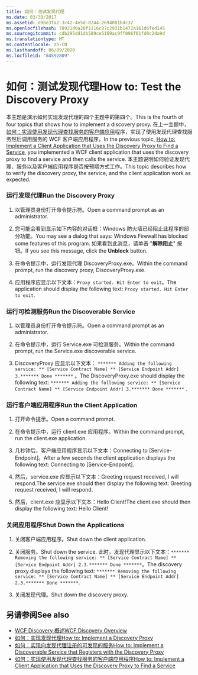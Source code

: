 ```yaml
---
title: 如何：测试发现代理
ms.date: 03/30/2017
ms.assetid: d96e3fa2-3c42-4e5d-8244-2694081bdc32
ms.openlocfilehash: 78921d0a26f1116c87c2931b1472a161d6fed145
ms.sourcegitcommit: cdb295dd1db589ce5169ac9ff096f01fd0c2da9d
ms.translationtype: MT
ms.contentlocale: zh-CN
ms.lasthandoff: 06/09/2020
ms.locfileid: "84592809"
---
```

# <a name="how-to-test-the-discovery-proxy"></a><span data-ttu-id="f1330-102">如何：测试发现代理</span><span class="sxs-lookup"><span data-stu-id="f1330-102">How to: Test the Discovery Proxy</span></span>
<span data-ttu-id="f1330-103">本主题是演示如何实现发现代理的四个主题中的第四个。</span><span class="sxs-lookup"><span data-stu-id="f1330-103">This is the fourth of four topics that shows how to implement a discovery proxy.</span></span> <span data-ttu-id="f1330-104">在上一主题中，[如何：实现使用发现代理查找服务的客户端应用](client-app-discovery-proxy-to-find-a-service.md)程序，实现了使用发现代理查找服务然后调用服务的 WCF 客户端应用程序。</span><span class="sxs-lookup"><span data-stu-id="f1330-104">In the previous topic, [How to: Implement a Client Application that Uses the Discovery Proxy to Find a Service](client-app-discovery-proxy-to-find-a-service.md), you implemented a WCF client application that uses the discovery proxy to find a service and then calls the service.</span></span> <span data-ttu-id="f1330-105">本主题说明如何验证发现代理、服务以及客户端应用程序是否按预期方式工作。</span><span class="sxs-lookup"><span data-stu-id="f1330-105">This topic describes how to verify the discovery proxy, the service, and the client application work as expected.</span></span>  
  
### <a name="run-the-discovery-proxy"></a><span data-ttu-id="f1330-106">运行发现代理</span><span class="sxs-lookup"><span data-stu-id="f1330-106">Run the Discovery Proxy</span></span>  
  
1. <span data-ttu-id="f1330-107">以管理员身份打开命令提示符。</span><span class="sxs-lookup"><span data-stu-id="f1330-107">Open a command prompt as an administrator.</span></span>  
  
2. <span data-ttu-id="f1330-108">您可能会看到显示如下内容的对话框：Windows 防火墙已经阻止此程序的部分功能。</span><span class="sxs-lookup"><span data-stu-id="f1330-108">You may see a dialog that says: Windows Firewall has blocked some features of this program.</span></span> <span data-ttu-id="f1330-109">如果看到此消息，请单击 "**解除阻止**" 按钮。</span><span class="sxs-lookup"><span data-stu-id="f1330-109">If you see this message, click the **Unblock** button.</span></span>  
  
3. <span data-ttu-id="f1330-110">在命令提示中，运行发现代理 DiscoveryProxy.exe。</span><span class="sxs-lookup"><span data-stu-id="f1330-110">Within the command prompt, run the discovery proxy, DiscoveryProxy.exe.</span></span>  
  
4. <span data-ttu-id="f1330-111">应用程序应显示以下文本：`Proxy started. Hit Enter to exit`。</span><span class="sxs-lookup"><span data-stu-id="f1330-111">The application should display the following text: `Proxy started. Hit Enter to exit`.</span></span>  
  
### <a name="run-the-discoverable-service"></a><span data-ttu-id="f1330-112">运行可检测服务</span><span class="sxs-lookup"><span data-stu-id="f1330-112">Run the Discoverable Service</span></span>  
  
1. <span data-ttu-id="f1330-113">以管理员身份打开命令提示符。</span><span class="sxs-lookup"><span data-stu-id="f1330-113">Open a command prompt as an administrator.</span></span>  
  
2. <span data-ttu-id="f1330-114">在命令提示中，运行 Service.exe 可检测服务。</span><span class="sxs-lookup"><span data-stu-id="f1330-114">Within the command prompt, run the Service.exe discoverable service.</span></span>  
  
3. <span data-ttu-id="f1330-115">DiscoveryProxy 应显示以下文本： `******* Adding the following service: ** [Service Contract Name] ** [Service Endpoint Addr] 3.******* Done *******` 。</span><span class="sxs-lookup"><span data-stu-id="f1330-115">The DiscoveryProxy.exe should display the following text: `******* Adding the following service: ** [Service Contract Name] ** [Service Endpoint Addr] 3.******* Done *******` .</span></span>  
  
### <a name="run-the-client-application"></a><span data-ttu-id="f1330-116">运行客户端应用程序</span><span class="sxs-lookup"><span data-stu-id="f1330-116">Run the Client Application</span></span>  
  
1. <span data-ttu-id="f1330-117">打开命令提示。</span><span class="sxs-lookup"><span data-stu-id="f1330-117">Open a command prompt.</span></span>  
  
2. <span data-ttu-id="f1330-118">在命令提示中，运行 client.exe 应用程序。</span><span class="sxs-lookup"><span data-stu-id="f1330-118">Within the command prompt, run the client.exe application.</span></span>  
  
3. <span data-ttu-id="f1330-119">几秒钟后，客户端应用程序显示以下文本：Connecting to [Service-Endpoint]。</span><span class="sxs-lookup"><span data-stu-id="f1330-119">After a few seconds the client application displays the following text: Connecting to [Service-Endpoint].</span></span>  
  
4. <span data-ttu-id="f1330-120">然后，service.exe 应显示以下文本：Greeting request received, I will respond.</span><span class="sxs-lookup"><span data-stu-id="f1330-120">The service.exe should then display the following text: Greeting request received, I will respond.</span></span>  
  
5. <span data-ttu-id="f1330-121">然后，client.exe 应显示以下文本：Hello Client!</span><span class="sxs-lookup"><span data-stu-id="f1330-121">The client.exe should then display the following text: Hello Client!</span></span>  
  
### <a name="shut-down-the-applications"></a><span data-ttu-id="f1330-122">关闭应用程序</span><span class="sxs-lookup"><span data-stu-id="f1330-122">Shut Down the Applications</span></span>  
  
1. <span data-ttu-id="f1330-123">关闭客户端应用程序。</span><span class="sxs-lookup"><span data-stu-id="f1330-123">Shut down the client application.</span></span>  
  
2. <span data-ttu-id="f1330-124">关闭服务。</span><span class="sxs-lookup"><span data-stu-id="f1330-124">Shut down the service.</span></span> <span data-ttu-id="f1330-125">此时，发现代理显示以下文本：`******* Removing the following service: ** [Service Contract Name] ** [Service Endpoint Addr] 2.3.******* Done *******`。</span><span class="sxs-lookup"><span data-stu-id="f1330-125">The discovery proxy displays the following text: `******* Removing the following service: ** [Service Contract Name] ** [Service Endpoint Addr] 2.3.******* Done *******`.</span></span>  
  
3. <span data-ttu-id="f1330-126">关闭发现代理。</span><span class="sxs-lookup"><span data-stu-id="f1330-126">Shut down the discovery proxy.</span></span>  
  
## <a name="see-also"></a><span data-ttu-id="f1330-127">另请参阅</span><span class="sxs-lookup"><span data-stu-id="f1330-127">See also</span></span>

- [<span data-ttu-id="f1330-128">WCF Discovery 概述</span><span class="sxs-lookup"><span data-stu-id="f1330-128">WCF Discovery Overview</span></span>](wcf-discovery-overview.md)
- [<span data-ttu-id="f1330-129">如何：实现发现代理</span><span class="sxs-lookup"><span data-stu-id="f1330-129">How to: Implement a Discovery Proxy</span></span>](how-to-implement-a-discovery-proxy.md)
- [<span data-ttu-id="f1330-130">如何：实现向发现代理注册的可发现的服务</span><span class="sxs-lookup"><span data-stu-id="f1330-130">How to: Implement a Discoverable Service that Registers with the Discovery Proxy</span></span>](discoverable-service-that-registers-with-the-discovery-proxy.md)
- [<span data-ttu-id="f1330-131">如何：实现使用发现代理查找服务的客户端应用程序</span><span class="sxs-lookup"><span data-stu-id="f1330-131">How to: Implement a Client Application that Uses the Discovery Proxy to Find a Service</span></span>](client-app-discovery-proxy-to-find-a-service.md)
